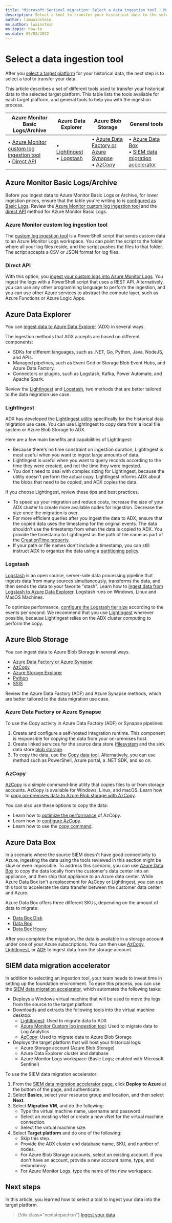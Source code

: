 ```yaml
---
title: "Microsoft Sentinel migration: Select a data ingestion tool | Microsoft Docs"
description: Select a tool to transfer your historical data to the selected target platform.
author: limwainstein
ms.author: lwainstein
ms.topic: how-to
ms.date: 05/03/2022
---
```


# Select a data ingestion tool

After you [select a target platform](migration-ingestion-target-platform.md) for your historical data, the next step is to select a tool to transfer your data.

This article describes a set of different tools used to transfer your historical data to the selected target platform. This table lists the tools available for each target platform, and general tools to help you with the ingestion process.

|Azure Monitor Basic Logs/Archive  |Azure Data Explorer  |Azure Blob Storage  |General tools |
|---------|---------|---------|---------|
|• [Azure Monitor custom log ingestion tool](#azure-monitor-custom-log-ingestion-tool)<br>• [Direct API](#direct-api)     |• [LightIngest](#lightingest)<br>• [Logstash](#logstash) |• [Azure Data Factory or Azure Synapse](#azure-data-factory-or-azure-synapse)<br>• [AzCopy](#azcopy)          |• [Azure Data Box](#azure-data-box)<br> • [SIEM data migration accelerator](#siem-data-migration-accelerator) |

## Azure Monitor Basic Logs/Archive 

Before you ingest data to Azure Monitor Basic Logs or Archive, for lower ingestion prices, ensure that the table you're writing to is [configured as Basic Logs](../azure-monitor/logs/logs-table-plans.md). Review the [Azure Monitor custom log ingestion tool](#azure-monitor-custom-log-ingestion-tool) and the [direct API](#direct-api) method for Azure Monitor Basic Logs. 

### Azure Monitor custom log ingestion tool 

The [custom log ingestion tool](https://github.com/Azure/Azure-Sentinel/tree/master/Tools/CustomLogsIngestion-DCE-DCR) is a PowerShell script that sends custom data to an Azure Monitor Logs workspace. You can point the script to the folder where all your log files reside, and the script pushes the files to that folder. The script accepts a CSV or JSON format for log files. 

### Direct API 

With this option, you [ingest your custom logs into Azure Monitor Logs](../azure-monitor/logs/tutorial-logs-ingestion-portal.md). You ingest the logs with a PowerShell script that uses a REST API. Alternatively, you can use any other programming language to perform the ingestion, and you can use other Azure services to abstract the compute layer, such as Azure Functions or Azure Logic Apps. 

## Azure Data Explorer 

You can [ingest data to Azure Data Explorer](/azure/data-explorer/ingest-data-overview) (ADX) in several ways.

The ingestion methods that ADX accepts are based on different components:
- SDKs for different languages, such as .NET, Go, Python, Java, NodeJS, and APIs.
- Managed pipelines, such as Event Grid or Storage Blob Event Hubs, and Azure Data Factory.
- Connectors or plugins, such as Logstash, Kafka, Power Automate, and Apache Spark.

Review the [LightIngest](#lightingest) and [Logstash](#logstash), two methods that are better tailored to the data migration use case.

### LightIngest

ADX has developed the [LightIngest utility](/azure/data-explorer/lightingest) specifically for the historical data migration use case. You can use LightIngest to copy data from a local file system or Azure Blob Storage to ADX.

Here are a few main benefits and capabilities of LightIngest:

- Because there's no time constraint on ingestion duration, LightIngest is most useful when you want to ingest large amounts of data. 
- LightIngest is useful when you want to query records according to the time they were created, and not the time they were ingested.
- You don't need to deal with complex sizing for LightIngest, because the utility doesn't perform the actual copy. LightIngest informs ADX about the blobs that need to be copied, and ADX copies the data.

If you choose LightIngest, review these tips and best practices.

- To speed up your migration and reduce costs, increase the size of your ADX cluster to create more available nodes for ingestion. Decrease the size once the migration is over.
- For more efficient queries after you ingest the data to ADX, ensure that the copied data uses the timestamp for the original events. The data shouldn't use the timestamp from when the data is copied to ADX. You provide the timestamp to LightIngest as the path of file name as part of the [CreationTime property](/azure/data-explorer/lightingest#how-to-ingest-data-using-creationtime). 
- If your path or file names don't include a timestamp, you can still instruct ADX to organize the data using a [partitioning policy](/azure/data-explorer/kusto/management/partitioningpolicy).

### Logstash 

[Logstash](https://www.elastic.co/products/logstash) is an open source, server-side data processing pipeline that ingests data from many sources simultaneously, transforms the data, and then sends the data to your favorite "stash". Learn how to [ingest data from Logstash to Azure Data Explorer](/azure/data-explorer/ingest-data-logstash). Logstash runs  on Windows, Linux and MacOS Machines.

To optimize performance, [configure the Logstash tier size](https://www.elastic.co/guide/en/logstash/current/deploying-and-scaling.html) according to the events per second. We recommend that you use [LightIngest](#lightingest) wherever possible, because LightIngest relies on the ADX cluster computing to perform the copy. 

## Azure Blob Storage

You can ingest data to Azure Blob Storage in several ways. 
- [Azure Data Factory or Azure Synapse](../data-factory/connector-azure-blob-storage.md)
- [AzCopy](../storage/common/storage-use-azcopy-v10.md)
- [Azure Storage Explorer](/azure/architecture/data-science-process/move-data-to-azure-blob-using-azure-storage-explorer)
- [Python](../storage/blobs/storage-quickstart-blobs-python.md)
- [SSIS](/azure/architecture/data-science-process/move-data-to-azure-blob-using-ssis)

Review the Azure Data Factory (ADF) and Azure Synapse methods, which are better tailored to the data migration use case.

### Azure Data Factory or Azure Synapse

To use the Copy activity in Azure Data Factory (ADF) or Synapse pipelines:
1. Create and configure a self-hosted integration runtime. This component is responsible for copying the data from your on-premises host.
1. Create linked services for the source data store ([filesystem](../data-factory/connector-file-system.md?tabs=data-factory#create-a-file-system-linked-service-using-ui) and the sink data store [blob storage](../data-factory/connector-azure-blob-storage.md?tabs=data-factory#create-an-azure-blob-storage-linked-service-using-ui).
3. To copy the data, use the [Copy data tool](../data-factory/quickstart-hello-world-copy-data-tool.md). Alternatively, you can use method such as PowerShell, Azure portal, a .NET SDK, and so on.

### AzCopy

[AzCopy](../storage/common/storage-use-azcopy-v10.md) is a simple command-line utility that copies files to or from storage accounts. AzCopy is available for Windows, Linux, and macOS. Learn how to [copy on-premises data to Azure Blob storage with AzCopy](../storage/common/storage-use-azcopy-v10.md). 

You can also use these options to copy the data:
- Learn how to [optimize the performance](../storage/common/storage-use-azcopy-optimize.md) of AzCopy.
- Learn how to [configure AzCopy](../storage/common/storage-ref-azcopy-configuration-settings.md). 
- Learn how to use the [copy command](../storage/common/storage-ref-azcopy-copy.md).

## Azure Data Box

In a scenario where the source SIEM doesn't have good connectivity to Azure, ingesting the data using the tools reviewed in this section might be slow or even impossible. To address this scenario, you can use [Azure Data Box](../databox/data-box-overview.md) to copy the data locally from the customer's data center into an appliance, and then ship that appliance to an Azure data center. While Azure Data Box isn't a replacement for AzCopy or LightIngest, you can use this tool to accelerate the data transfer between the customer data center and Azure.

Azure Data Box offers three different SKUs, depending on the amount of data to migrate: 

- [Data Box Disk](../databox/data-box-disk-overview.md) 
- [Data Box](../databox/data-box-overview.md)
- [Data Box Heavy](../databox/data-box-heavy-overview.md)

After you complete the migration, the data is available in a storage account under one of your Azure subscriptions. You can then use [AzCopy](#azcopy), [LightIngest](#lightingest), or [ADF](#azure-data-factory-or-azure-synapse) to ingest data from the storage account. 

## SIEM data migration accelerator

In addition to selecting an ingestion tool, your team needs to invest time in setting up the foundation environment. To ease this process, you can use the [SIEM data migration accelerator](https://aka.ms/siemdatamigration), which automates the following tasks:

- Deploys a Windows virtual machine that will be used to move the logs from the source to the target platform
- Downloads and extracts the following tools into the virtual machine desktop:
    - [LightIngest](#lightingest): Used to migrate data to ADX
    - [Azure Monitor Custom log ingestion tool](#azure-monitor-custom-log-ingestion-tool): Used to migrate data to Log Analytics
    - [AzCopy](#azcopy): Used to migrate data to Azure Blob Storage
- Deploys the target platform that will host your historical logs:
    - Azure Storage account (Azure Blob Storage)
    - Azure Data Explorer cluster and database
    - Azure Monitor Logs workspace (Basic Logs; enabled with Microsoft Sentinel)

To use the SIEM data migration accelerator:

1. From the [SIEM data migration accelerator page](https://aka.ms/siemdatamigration), click **Deploy to Azure** at the bottom of the page, and authenticate.
1. Select **Basics**, select your resource group and location, and then select **Next**.
1. Select **Migration VM**, and do the following: 
    - Type the virtual machine name, username and password.
    - Select an existing vNet or create a new vNet for the virtual machine connection.
    - Select the virtual machine size.
1. Select **Target platform** and do one of the following:
    - Skip this step.
    - Provide the ADX cluster and database name, SKU, and number of nodes.
    - For Azure Blob Storage accounts, select an existing account. If you don't have an account, provide a new account name, type, and redundancy.
    - For Azure Monitor Logs, type the name of the new workspace.

## Next steps

In this article, you learned how to select a tool to ingest your data into the target platform. 

> [!div class="nextstepaction"]
> [Ingest your data](migration-export-ingest.md)
